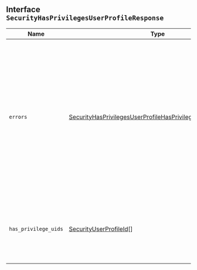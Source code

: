 ## Interface `SecurityHasPrivilegesUserProfileResponse`

| Name | Type | Description |
| - | - | - |
| `errors` | [SecurityHasPrivilegesUserProfileHasPrivilegesUserProfileErrors](./SecurityHasPrivilegesUserProfileHasPrivilegesUserProfileErrors.md) | The subset of the requested profile IDs for which an error was encountered. It does not include the missing profile IDs or the profile IDs of the users that do not have all the requested privileges. This field is absent if empty. |
| `has_privilege_uids` | [SecurityUserProfileId](./SecurityUserProfileId.md)[] | The subset of the requested profile IDs of the users that have all the requested privileges. |
